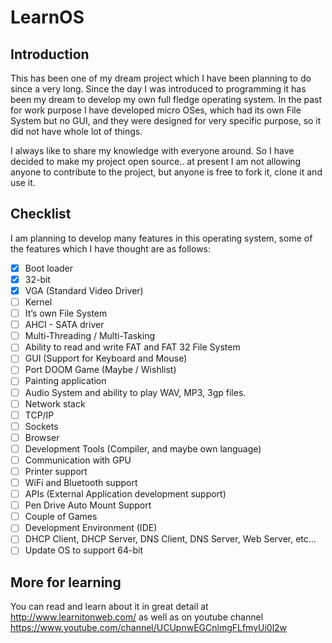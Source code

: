 # LearnOS
## Introduction
This has been one of my dream project which I have been planning to do since a very long. Since the day I was introduced to programming it has been my dream to develop my own full fledge operating system. In the past for work purpose I have developed micro OSes, which had its own File System but no GUI, and they were designed for very specific purpose, so it did not have whole lot of things.

I always like to share my knowledge with everyone around. So I have decided to make my project open source.. at present I am not allowing anyone to contribute to the project, but anyone is free to fork it, clone it and use it.

## Checklist

I am planning to develop many features in this operating system, some of the features which I have thought are as follows:

- [x] Boot loader
- [x] 32-bit
- [x] VGA (Standard Video Driver)
- [ ] Kernel
- [ ] It’s own File System
- [ ] AHCI - SATA driver
- [ ] Multi-Threading / Multi-Tasking
- [ ] Ability to read and write FAT and FAT 32 File System
- [ ] GUI (Support for Keyboard and Mouse)
- [ ] Port DOOM Game (Maybe / Wishlist)
- [ ] Painting application
- [ ] Audio System and ability to play WAV, MP3, 3gp files.
- [ ] Network stack
- [ ] TCP/IP
- [ ] Sockets
- [ ] Browser
- [ ] Development Tools (Compiler, and maybe own language)
- [ ] Communication with GPU
- [ ] Printer support
- [ ] WiFi and Bluetooth support
- [ ] APIs (External Application development support)
- [ ] Pen Drive Auto Mount Support
- [ ] Couple of Games
- [ ] Development Environment (IDE)
- [ ] DHCP Client, DHCP Server, DNS Client, DNS Server, Web Server, etc...
- [ ] Update OS to support 64-bit

## More for learning

You can read and learn about it in great detail at http://www.learnitonweb.com/ as well as on youtube channel https://www.youtube.com/channel/UCUpnwEGCnlmgFLfmyUi0l2w
